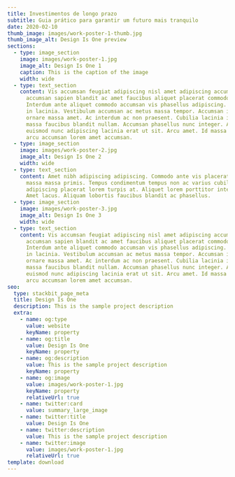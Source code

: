 ```yaml
---
title: Investimentos de longo prazo
subtitle: Guia prático para garantir um futuro mais tranquilo
date: 2020-02-10
thumb_image: images/work-poster-1-thumb.jpg
thumb_image_alt: Design Is One preview
sections:
  - type: image_section
    image: images/work-poster-1.jpg
    image_alt: Design Is One 1
    caption: This is the caption of the image
    width: wide
  - type: text_section
    content: Vis accumsan feugiat adipiscing nisl amet adipiscing accumsan blandit
      accumsan sapien blandit ac amet faucibus aliquet placerat commodo.
      Interdum ante aliquet commodo accumsan vis phasellus adipiscing. Ornare a
      in lacinia. Vestibulum accumsan ac metus massa tempor. Accumsan in lacinia
      ornare massa amet. Ac interdum ac non praesent. Cubilia lacinia interdum
      massa faucibus blandit nullam. Accumsan phasellus nunc integer. Accumsan
      euismod nunc adipiscing lacinia erat ut sit. Arcu amet. Id massa aliquet
      arcu accumsan lorem amet accumsan.
  - type: image_section
    image: images/work-poster-2.jpg
    image_alt: Design Is One 2
    width: wide
  - type: text_section
    content: Amet nibh adipiscing adipiscing. Commodo ante vis placerat interdum
      massa massa primis. Tempus condimentum tempus non ac varius cubilia
      adipiscing placerat lorem turpis at. Aliquet lorem porttitor interdum.
      Amet lacus. Aliquam lobortis faucibus blandit ac phasellus.
  - type: image_section
    image: images/work-poster-3.jpg
    image_alt: Design Is One 3
    width: wide
  - type: text_section
    content: Vis accumsan feugiat adipiscing nisl amet adipiscing accumsan blandit
      accumsan sapien blandit ac amet faucibus aliquet placerat commodo.
      Interdum ante aliquet commodo accumsan vis phasellus adipiscing. Ornare a
      in lacinia. Vestibulum accumsan ac metus massa tempor. Accumsan in lacinia
      ornare massa amet. Ac interdum ac non praesent. Cubilia lacinia interdum
      massa faucibus blandit nullam. Accumsan phasellus nunc integer. Accumsan
      euismod nunc adipiscing lacinia erat ut sit. Arcu amet. Id massa aliquet
      arcu accumsan lorem amet accumsan.
seo:
  type: stackbit_page_meta
  title: Design Is One
  description: This is the sample project description
  extra:
    - name: og:type
      value: website
      keyName: property
    - name: og:title
      value: Design Is One
      keyName: property
    - name: og:description
      value: This is the sample project description
      keyName: property
    - name: og:image
      value: images/work-poster-1.jpg
      keyName: property
      relativeUrl: true
    - name: twitter:card
      value: summary_large_image
    - name: twitter:title
      value: Design Is One
    - name: twitter:description
      value: This is the sample project description
    - name: twitter:image
      value: images/work-poster-1.jpg
      relativeUrl: true
template: download
---
```

